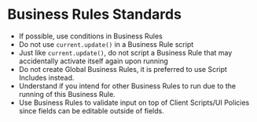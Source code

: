 # Business Rules Standards

+ If possible, use conditions in Business Rules
+ Do not use `current.update()` in a Business Rule script
+ Just like `current.update()`, do not script a Business Rule that may accidentally activate itself again upon running
+ Do not create Global Business Rules, it is preferred to use Script Includes instead.
+ Understand if you intend for other Business Rules to run due to the running of this Business Rule.
+ Use Business Rules to validate input on top of Client Scripts/UI Policies since fields can be editable outside of fields.